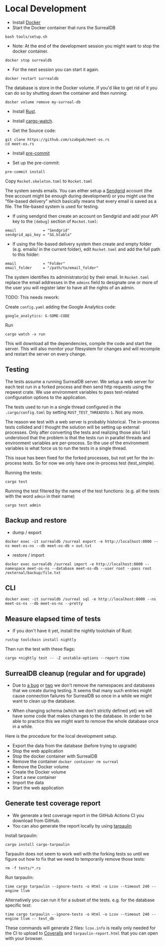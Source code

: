 # Local Development

* Install [Docker](https://docs.docker.com/engine/install/)
* Start the Docker container that runs the SurrealDB

```
bash tools/setup.sh
```

* Note: At the end of the development session you might want to stop the docker container.

```
docker stop surrealdb
```

* For the next session you can start it again.

```
docker restart surrealdb
```

The database is store in the Docker volume. If you'd like to get rid of it you can do so
by shutting down the container and then running:

```
docker volume remove my-surreal-db
```


* Install [Rust](https://www.rust-lang.org/tools/install).

* Install [cargo-watch](https://github.com/watchexec/cargo-watch).

* Get the Source code:

```
git clone https://github.com/szabgab/meet-os.rs
cd meet-os.rs
```

* Install [pre-commit](https://pre-commit.com/)

* Set up the pre-commit:

```
pre-commit install
```

Copy `Rocket.skeleton.toml` to `Rocket.toml`

The system sends emails. You can either setup a [Sendgrid](https://sendgrid.com/) account (the free account might be enough during development) or you might use the "file-based delivery" which basically means that every email is saved as a file. The file-based system is used for testing.

* If using sendgrid then create an account on Sendgrid and add your API key to the `[debug]` section of `Rocket.toml`:

```
email            = "Sendgrid"
sendgrid_api_key = "SG.blabla"
```

* If using the file-based delivery system then create and empty folder (e.g. emails/ in the current folder), edit `Rocket.toml` and add the full path to this folder:

```
email            = "Folder"
email_folder     = "/path/to/email_folder"
```

The system identifies its administrator(s) by their email.
In `Rocket.toml` replace the email addresses in the `admins`
field to designate one or more of the user you will register later
to have all the rights of an admin.


TODO: This needs rework:

Create `config.yaml` adding the Google Analytics code:

```
google_analytics: G-SOME-CODE
```


Run

```
cargo watch -x run
```

This will download all the dependencies, compile the code and start the server.
This will also monitor your filesystem for changes and will recompile and restart
the server on every change.


## Testing

The tests assume a running SurrealDB server. We setup a web server for each test run in a forked process and then send http requests using the reqwest crate. We use environment variables to pass test-related configuration options to the application.

The tests used to run in a single thread configured in the `.cargo/config.toml` by setting `RUST_TEST_THREADS`to `1`. Not any more.

The reason we test with a web server is probably historical. The in-process tests collided and I thought the solution will be setting up external processes. Only after converting the tests and realizing those also fail I understood that the problem is that the tests run in parallel threads and environment variables are per-process. So the use of the environment variables is what force us to run the tests in a single thread.

This issue has been fixed for the forked processes, but not yet for the in-process tests. So for now we only have one in-process test (test_simple).


Running the tests:

```
cargo test
```


Running the test filtered by the name of the test functions:
(e.g. all the tests with the word `admin` in their name)

```
cargo test admin
```

## Backup and restore

* dump / export

```
docker exec -it surrealdb /surreal export -e http://localhost:8000 --ns meet-os-ns --db meet-os-db > out.txt
```

* restore / import

```
docker exec surrealdb /surreal import -e http://localhost:8000 --namespace meet-os-ns --database meet-os-db --user root --pass root /external/backup/file.txt
```

## CLI

```
docker exec -it surrealdb /surreal sql -e http://localhost:8000 --ns meet-os-ns --db meet-os-ns --pretty
```

## Measure elapsed time of tests

* If you don't have it yet, install the nightly toolchain of Rust:

```
rustup toolchain install nightly
```

Then run the test with these flags:

```
cargo +nightly test -- -Z unstable-options --report-time
```

## SurrealDB cleanup (regular and for upgrade)

* Due to [a bug](https://github.com/surrealdb/surrealdb/issues/3904) or  [two](https://github.com/surrealdb/surrealdb/issues/3903)
we don't remove the namespaces and databases that we create during testing. It seems that many such entries might cause connection
failures for SurrealDB so once in a while we might want to clean up the database.

* When changing schema (which we don't strictly defined yet) we will have some code that makes changes to the database.
In order to be able to practice this we might want to remove the whole database once in a while.

Here is the procedure for the local development setup.

* Export the data from the database (before trying to upgrade)
* Stop the web application
* Stop the docker container with SurrealDB
* Remove the container `docker container rm surreal`
* Remove the Docker volume
* Create the Docker volume
* Start a new container
* Import the data
* Start the web application

## Generate test coverage report

* We generate a test coverage report in the GitHub Actions CI you download from GitHub.
* You can also generate the report locally by using [tarpaulin](https://github.com/xd009642/tarpaulin)

Install tarpaulin:

```
cargo install cargo-tarpaulin
```

Tarpaulin does not seem to work well with the forking tests so until we figure out how to fix that we need to temporarily remove
those tests:

```
rm -f tests/*.rs
```

Run tarpaulin:

```
time cargo tarpaulin --ignore-tests -o Html -o Lcov --timeout 240 --engine llvm
```

Alternatively you can run it for a subset of the tests. e.g. for the database specific test:

```
time cargo tarpaulin --ignore-tests -o Html -o Lcov --timeout 240 --engine llvm -- test_db
```

These commands will generate 2 files: `lcov.info` is really only needed for the CI to upload to [Coveralls](https://coveralls.io/) and `tarpaulin-report.html` that you can open with your browser.
